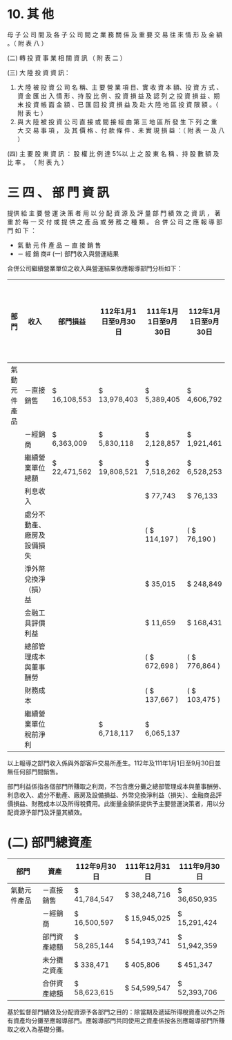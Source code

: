 # 10. 其 他

母 子 公 司 間 及 各 子 公 司 間 之 業 務 關 係 及 重 要 交 易 往 來 情 形 及 金 額 。（ 附 表 八 ）

(二) 轉 投 資 事 業 相 關 資 訊 （ 附 表 二 ）

(三) 大 陸 投 資 資 訊：

1. 大 陸 被 投 資 公 司 名 稱、主 要 營 業 項 目、實 收 資 本 額、投 資 方 式 、資 金 匯 出 入 情 形 、持 股 比 例 、投 資 損 益 及 認 列 之 投 資 損 益 、期 末 投 資 帳 面 金 額 、已 匯 回 投 資 損 益 及 赴 大 陸 地 區 投 資 限 額 。（ 附 表 七 ）
2. 與 大 陸 被 投 資 公 司 直 接 或 間 接 經 由 第 三 地 區 所 發 生 下 列 之 重 大 交 易 事 項 ， 及 其 價 格 、付 款 條 件 、未 實 現 損 益 ：（ 附 表 一 及 八 ）

(四) 主 要 股 東 資 訊 ： 股 權 比 例 達 5%以 上 之 股 東 名 稱 、持 股 數 額 及 比 率 。 （ 附 表 九 ）

# 三 四 、 部 門 資 訊

提供 給 主 要 營 運 決 策 者 用 以 分 配 資 源 及 評 量 部 門 績 效 之 資 訊 ， 著 重 於 每 一 交 付 或 提 供 之 產 品 或 勞 務 之 種 類 。 合 併 公 司 之 應 報 導 部 門 如 下 ：

- 氣 動 元 件 產 品 － 直 接 銷 售
- － 經 銷 商# (一) 部門收入與營運結果

合併公司繼續營業單位之收入與營運結果依應報導部門分析如下：

|部門|收入|部門損益|112年1月1日至9月30日|111年1月1日至9月30日|112年1月1日至9月30日|111年1月1日至9月30日|
|---|---|---|---|---|---|---|
|氣動元件產品|－直接銷售|$ 16,108,553|$ 13,978,403|$ 5,389,405|$ 4,606,792| |
| |－經銷商|$ 6,363,009|$ 5,830,118|$ 2,128,857|$ 1,921,461| |
| |繼續營業單位總額|$ 22,471,562|$ 19,808,521|$ 7,518,262|$ 6,528,253| |
| |利息收入| | |$ 77,743|$ 76,133| |
| |處分不動產、廠房及設備損失| | |( $ 114,197 )|( $ 76,190 )| |
| |淨外幣兌換淨（損）益| | |$ 35,015|$ 248,849| |
| |金融工具評價利益| | |$ 11,659|$ 168,431| |
| |總部管理成本與董事酬勞| | |( $ 672,698 )|( $ 776,864 )| |
| |財務成本| | |( $ 137,667 )|( $ 103,475 )| |
| |繼續營業單位稅前淨利| |$ 6,718,117|$ 6,065,137| | |

以上報導之部門收入係與外部客戶交易所產生。112年及111年1月1日至9月30日並無任何部門間銷售。

部門利益係指各個部門所賺取之利潤，不包含應分攤之總部管理成本與董事酬勞、利息收入、處分不動產、廠房及設備損益、外幣兌換淨利益（損失）、金融商品評價損益、財務成本以及所得稅費用。此衡量金額係提供予主要營運決策者，用以分配資源予部門及評量其績效。

# (二) 部門總資產

|部門|資產|112年9月30日|111年12月31日|111年9月30日|
|---|---|---|---|---|
|氣動元件產品|－直接銷售|$ 41,784,547|$ 38,248,716|$ 36,650,935|
| |－經銷商|$ 16,500,597|$ 15,945,025|$ 15,291,424|
| |部門資產總額|$ 58,285,144|$ 54,193,741|$ 51,942,359|
| |未分攤之資產|$ 338,471|$ 405,806|$ 451,347|
| |合併資產總額|$ 58,623,615|$ 54,599,547|$ 52,393,706|

基於監督部門績效及分配資源予各部門之目的：除當期及遞延所得稅資產以外之所有資產均分攤至應報導部門。應報導部門共同使用之資產係按各別應報導部門所賺取之收入為基礎分攤。